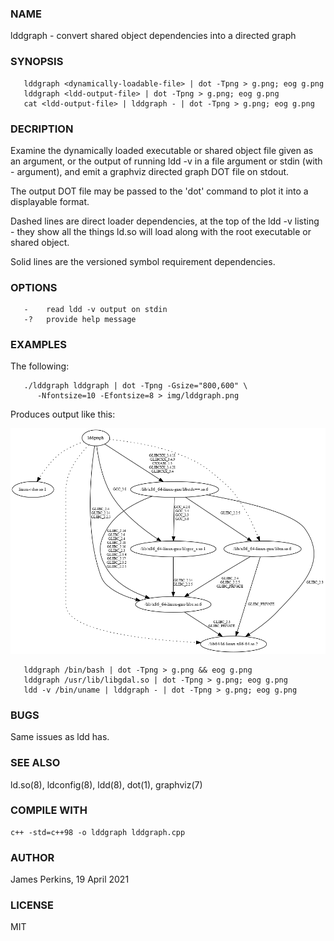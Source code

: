 ### NAME
lddgraph - convert shared object dependencies into a directed graph

### SYNOPSIS
```
   lddgraph <dynamically-loadable-file> | dot -Tpng > g.png; eog g.png
   lddgraph <ldd-output-file> | dot -Tpng > g.png; eog g.png
   cat <ldd-output-file> | lddgraph - | dot -Tpng > g.png; eog g.png
```

### DECRIPTION
Examine the dynamically loaded executable or shared object file given as an
argument, or the output of running ldd -v in a file argument or stdin
(with - argument), and emit a graphviz directed graph DOT file on stdout.

The output DOT file may be passed to the 'dot' command to plot it into a
displayable format.

Dashed lines are direct loader dependencies, at the top of the ldd -v
listing - they show all the things ld.so will load along with the
root executable or shared object.

Solid lines are the versioned symbol requirement dependencies.

### OPTIONS
```
   -    read ldd -v output on stdin 
   -?   provide help message
```

### EXAMPLES
The following:
```
   ./lddgraph lddgraph | dot -Tpng -Gsize="800,600" \
      -Nfontsize=10 -Efontsize=8 > img/lddgraph.png
```
Produces output like this:

![lddgraph graphs itself](img/lddgraph.png "lddgraph output")

```
   lddgraph /bin/bash | dot -Tpng > g.png && eog g.png
   lddgraph /usr/lib/libgdal.so | dot -Tpng > g.png; eog g.png
   ldd -v /bin/uname | lddgraph - | dot -Tpng > g.png; eog g.png
```

### BUGS
Same issues as ldd has.

### SEE ALSO
ld.so(8), ldconfig(8), ldd(8), dot(1), graphviz(7)

### COMPILE WITH
```
c++ -std=c++98 -o lddgraph lddgraph.cpp
```

### AUTHOR
James Perkins, 19 April 2021

### LICENSE
MIT
